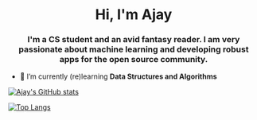 <h1 align="center">Hi, I'm Ajay</h1>
<h3 align="center">I'm a CS student and an avid fantasy reader. I am very passionate about machine learning and developing robust apps for the open source community.</h3>


- 🌱 I’m currently (re)learning **Data Structures and Algorithms**


[![Ajay's GitHub stats](https://github-readme-stats.vercel.app/api?username=ajaypep&count_private=true&show_icons=true&theme=tokyonight&hide_border=true)](https://github.com/anuraghazra/github-readme-stats)

[![Top Langs](https://github-readme-stats.vercel.app/api/top-langs/?username=ajaypep&count_private=true&show_icons=true&theme=tokyonight&hide_border=true)](https://github.com/anuraghazra/github-readme-stats)
